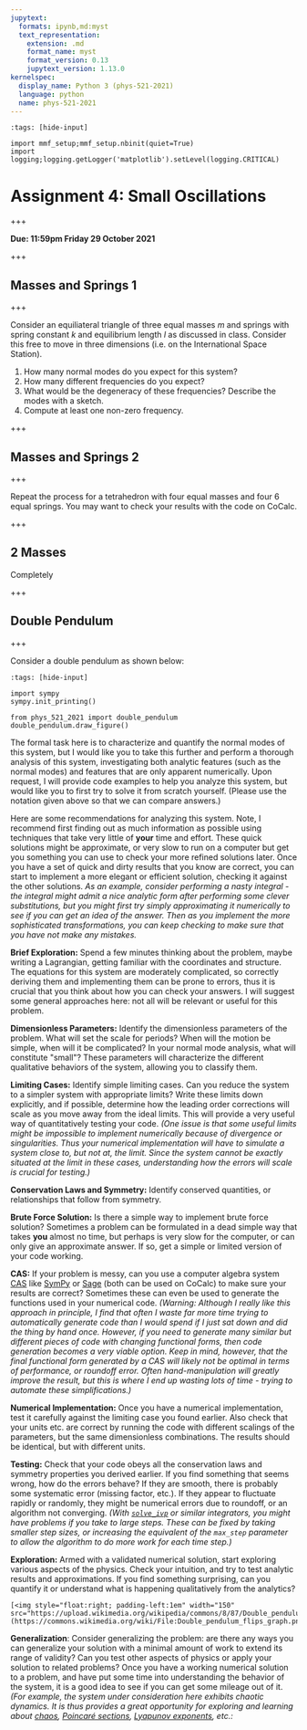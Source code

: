 ```yaml
---
jupytext:
  formats: ipynb,md:myst
  text_representation:
    extension: .md
    format_name: myst
    format_version: 0.13
    jupytext_version: 1.13.0
kernelspec:
  display_name: Python 3 (phys-521-2021)
  language: python
  name: phys-521-2021
---
```


```{code-cell}
:tags: [hide-input]

import mmf_setup;mmf_setup.nbinit(quiet=True)
import logging;logging.getLogger('matplotlib').setLevel(logging.CRITICAL)
```

# Assignment 4: Small Oscillations

+++

**Due: 11:59pm Friday 29 October 2021**

+++

## Masses and Springs 1

+++

Consider an equiliateral triangle of three equal masses $m$ and springs with spring constant $k$ and equilibrium length $l$ as discussed in class.  Consider this free to move in three dimensions (i.e. on the International Space Station).

1. How many normal modes do you expect for this system?
2. How many different frequencies do you expect?
3. What would be the degeneracy of these frequencies?  Describe the modes with a sketch.
4. Compute at least one non-zero frequency.

+++

## Masses and Springs 2

+++

Repeat the process for a tetrahedron with four equal masses and four 6 equal springs.
You may want to check your results with the code on CoCalc.

+++

## 2 Masses

Completely

+++

## Double Pendulum

+++

Consider a double pendulum as shown below:

```{code-cell}
:tags: [hide-input]

import sympy
sympy.init_printing()

from phys_521_2021 import double_pendulum
double_pendulum.draw_figure()
```

The formal task here is to characterize and quantify the normal modes of this system,
but I would like you to take this further and perform a thorough analysis of this
system, investigating both analytic features (such as the normal modes) and features
that are only apparent numerically.  Upon request, I will provide code examples to help
you analyze this system, but would like you to first try to solve it from scratch
yourself.  (Please use the notation given above so that we can compare answers.) 

Here are some recommendations for analyzing this system.  Note, I recommend first
finding out as much information as possible using techniques that take very little of
**your** time and effort.  These quick solutions might be approximate, or very slow to
run on a computer but get you something you can use to check your more refined solutions
later.  Once you have a set of quick and dirty results that you know are correct, you
can start to implement a more elegant or efficient solution, checking it against the
other solutions.  *As an example, consider performing a nasty integral - the integral
might admit a nice analytic form after performing some clever substitutions, but you
might first try simply approximating it numerically to see if you can get an idea of the
answer.  Then as you implement the more sophisticated transformations, you can keep
checking to make sure that you have not make any mistakes.* 

**Brief Exploration:** Spend a few minutes thinking about the problem, maybe writing a
Lagrangian, getting familiar with the coordinates and structure.  The equations for this
system are moderately complicated, so correctly deriving them and implementing them can
be prone to errors, thus it is crucial that you think about how you can check your
answers.  I will suggest some general approaches here: not all will be relevant or
useful for this problem.

**Dimensionless Parameters:** Identify the dimensionless parameters of the problem.
What will set the scale for periods?  When will the motion be simple, when will it be
complicated?  In your normal mode analysis, what will constitute "small"?  These
parameters will characterize the different qualitative behaviors of the system, allowing
you to classify them.

**Limiting Cases:** Identify simple limiting cases.  Can you reduce the system to a
simpler system with appropriate limits?  Write these limits down explicitly, and if
possible, determine how the leading order corrections will scale as you move away from
the ideal limits.  This will provide a very useful way of quantitatively testing your
code.  *(One issue is that some useful limits might be impossible to implement
numerically because of divergence or singularities.  Thus your numerical implementation
will have to simulate a system close to, but not at, the limit.  Since the system cannot
be exactly situated at the limit in these cases, understanding how the errors will scale
is crucial for testing.)*

**Conservation Laws and Symmetry:** Identify conserved quantities, or relationships that
follow from symmetry.

**Brute Force Solution:** Is there a simple way to implement brute force solution?
Sometimes a problem can be formulated in a dead simple way that takes **you** almost no
time, but perhaps is very slow for the computer, or can only give an approximate answer.
If so, get a simple or limited version of your code working.

**CAS:** If your problem is messy, can you use a computer algebra system
[CAS](https://en.wikipedia.org/wiki/Computer_algebra_system) like
[SymPy](http://www.sympy.org/en/index.html) or [Sage](http://www.sagemath.org/) (both
can be used on CoCalc) to make sure your results are correct?  Sometimes these can even
be used to generate the functions used in your numerical code.  *(Warning: Although I
really like this approach in principle, I find that often I waste far more time trying
to automatically generate code than I would spend if I just sat down and did the thing
by hand once.  However, if you need to generate many similar but different pieces of
code with changing functional forms, then code generation becomes a very viable option.
Keep in mind, however, that the final functional form generated by a CAS will likely not
be optimal in terms of performance, or roundoff error.  Often hand-manipulation will
greatly improve the result, but this is where I end up wasting lots of time - trying to
automate these simplifications.)*

**Numerical Implementation:** Once you have a numerical implementation, test it
carefully against the limiting case you found earlier.  Also check that your units
etc. are correct by running the code with different scalings of the parameters, but the
same dimensionless combinations.  The results should be identical, but with different
units.

**Testing:** Check that your code obeys all the conservation laws and symmetry
properties you derived earlier.  If you find something that seems wrong, how do the
errors behave?  If they are smooth, there is probably some systematic error (missing
factor, etc.).  If they appear to fluctuate rapidly or randomly, they might be numerical
errors due to roundoff, or an algorithm not converging.  *(With
[`solve_ivp`](https://docs.scipy.org/doc/scipy/reference/reference/generated/scipy.integrate.solve_ivp.html)
or similar integrators, you might have problems if you take to large steps.  These can
be fixed by taking smaller step sizes, or increasing the equivalent of the `max_step`
parameter to allow the algorithm to do more work for each time step.)*

**Exploration:** Armed with a validated numerical solution, start exploring various
aspects of the physics.  Check your intuition, and try to test analytic results and
approximations.  If you find something surprising, can you quantify it or understand
what is happening qualitatively from the analytics?

```{margin}
[<img style="float:right; padding-left:1em" width="150"
src="https://upload.wikimedia.org/wikipedia/commons/8/87/Double_pendulum_flips_graph.png">](https://commons.wikimedia.org/wiki/File:Double_pendulum_flips_graph.png)
```

**Generalization**:
Consider generalizing the problem: are there any ways you can generalize your solution
with a minimal amount of work to extend its range of validity?  Can you test other
aspects of physics or apply your solution to related problems?  Once you have a working
numerical solution to a problem, and have put some time into understanding the behavior
of the system, it is a good idea to see if you can get some mileage out of it.  *(For
example, the system under consideration here exhibits chaotic dynamics.   It is thus
provides a great opportunity for exploring and learning about
[chaos](https://en.wikipedia.org/wiki/Chaos_theory), [Poincaré
sections](https://en.wikipedia.org/wiki/Poincar%C3%A9_map), [Lyapunov
exponents](https://en.wikipedia.org/wiki/Lyapunov_exponent), etc.:*
